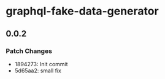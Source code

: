 # graphql-fake-data-generator

## 0.0.2

### Patch Changes

- 1894273: Init commit
- 5d65aa2: small fix
